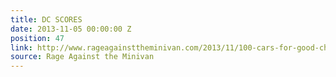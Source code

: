 ```yaml
---
title: DC SCORES
date: 2013-11-05 00:00:00 Z
position: 47
link: http://www.rageagainsttheminivan.com/2013/11/100-cars-for-good-charity-highlight-dc.html
source: Rage Against the Minivan
---
```



